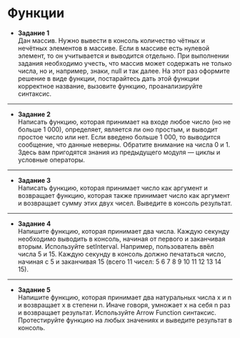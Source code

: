 # Функции
+ **Задание 1**<br>
Дан массив. Нужно вывести в консоль количество чётных и нечётных 
элементов в массиве. Если в массиве есть нулевой элемент, то он 
учитывается и выводится отдельно. 
При выполнении задания необходимо учесть, что массив может 
содержать не только числа, но и, например, знаки, null и так далее.
На этот раз оформите решение в виде функции, постарайтесь 
дать этой функции корректное название, вызовите функцию, 
проанализируйте синтаксис.

___

+ **Задание 2**<br>
Написать функцию, которая принимает на входе любое число 
(но не больше 1 000), определяет, является ли оно 
простым, и выводит простое число или нет. Если введено 
больше 1 000, то выводится сообщение, что данные 
неверны. Обратите внимание на числа 0 и 1.
Здесь вам пригодятся знания из предыдущего модуля — 
циклы и условные операторы.
___


+ **Задание 3**<br>
Написать функцию, которая принимает число как аргумент и возвращает 
функцию, которая также принимает число как аргумент и 
возвращает сумму этих двух чисел. Выведите в консоль результат.


___
+ **Задание 4**<br>
Напишите функцию, которая принимает два числа. Каждую секунду необходимо 
выводить в консоль, начиная от первого и заканчивая вторым. Используйте setInterval.
Например, пользователь ввёл числа 5 и 15. Каждую секунду в консоль должно 
печататься число, начиная с 5 и заканчивая 15 
(всего 11 чисел: 5 6 7 8 9 10 11 12 13 14 15). 



___
+ **Задание 5**<br>
Напишите функцию, которая принимает два натуральных числа x и n и 
возвращает x в степени n. Иначе говоря, умножает x на себя n раз и возвращает результат.
Используйте Arrow Function синтаксис.
Протестируйте функцию на любых значениях и выведите результат в консоль. 